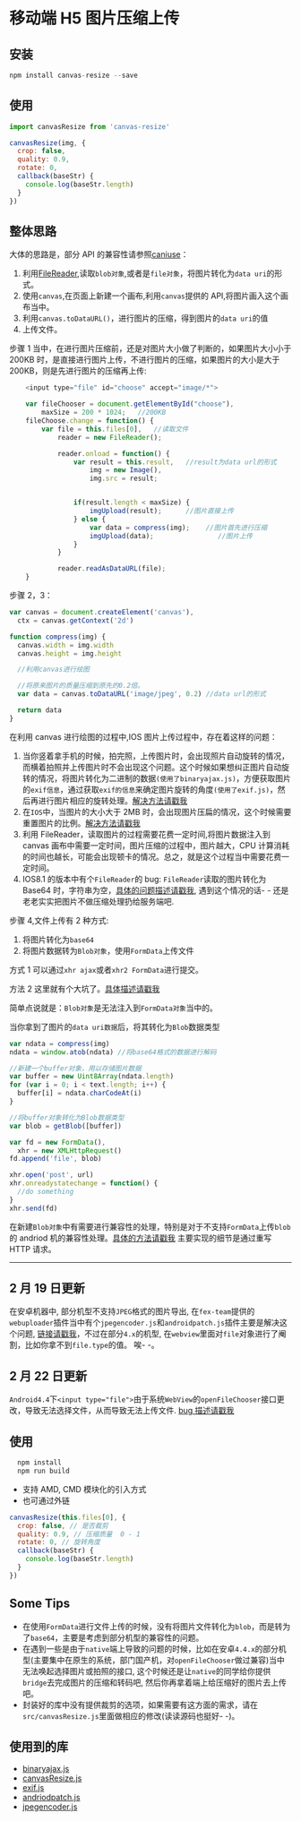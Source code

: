 # 移动端 H5 图片压缩上传

## 安装

```javascript
npm install canvas-resize --save
```

## 使用

```javascript
import canvasResize from 'canvas-resize'

canvasResize(img, {
  crop: false,
  quality: 0.9,
  rotate: 0,
  callback(baseStr) {
    console.log(baseStr.length)
  }
})
```

## 整体思路

大体的思路是，部分 API 的兼容性请参照[caniuse](www.caniuse.com)：

1. 利用[FileReader](https://developer.mozilla.org/zh-CN/docs/Web/API/FileReader),读取`blob对象`,或者是`file对象`，将图片转化为`data uri`的形式。
2. 使用`canvas`,在页面上新建一个画布,利用`canvas`提供的 API,将图片画入这个画布当中。
3. 利用`canvas.toDataURL()`，进行图片的压缩，得到图片的`data uri`的值
4. 上传文件。

步骤 1 当中，在进行图片压缩前，还是对图片大小做了判断的，如果图片大小小于 200KB 时，是直接进行图片上传，不进行图片的压缩，如果图片的大小是大于 200KB，则是先进行图片的压缩再上传:

```javascript
    <input type="file" id="choose" accept="image/*">
```

```javascript
    var fileChooser = document.getElementById("choose"),
        maxSize = 200 * 1024;   //200KB
    fileChoose.change = function() {
        var file = this.files[0],   //读取文件
            reader = new FileReader();

            reader.onload = function() {
                var result = this.result,   //result为data url的形式
                    img = new Image(),
                    img.src = result;


                if(result.length < maxSize) {
                    imgUpload(result);      //图片直接上传
                } else {
                    var data = compress(img);    //图片首先进行压缩
                    imgUpload(data);                //图片上传
                }
            }

            reader.readAsDataURL(file);
    }
```

步骤 2，3：

```javascript
var canvas = document.createElement('canvas'),
  ctx = canvas.getContext('2d')

function compress(img) {
  canvas.width = img.width
  canvas.height = img.height

  //利用canvas进行绘图

  //将原来图片的质量压缩到原先的0.2倍。
  var data = canvas.toDataURL('image/jpeg', 0.2) //data url的形式

  return data
}
```

在利用 canvas 进行绘图的过程中,IOS 图片上传过程中，存在着这样的问题：

1. 当你竖着拿手机的时候，拍完照，上传图片时，会出现照片自动旋转的情况，而横着拍照并上传图片时不会出现这个问题。这个时候如果想纠正图片自动旋转的情况，将图片转化为二进制的数据`(使用了binaryajax.js)`，方便获取图片的`exif信息`，通过获取`exif的信息`来确定图片旋转的角度`(使用了exif.js)`，然后再进行图片相应的旋转处理。[解决方法请戳我](http://bbs.it-home.org/thread-55474-1-1.html)
2. 在`IOS`中，当图片的大小大于 2MB 时，会出现图片压扁的情况，这个时候需要重置图片的比例。[解决方法请戳我](http://stackoverflow.com/questions/11929099/html5-canvas-drawimage-ratio-bug-ios)
3. 利用 FileReader，读取图片的过程需要花费一定时间,将图片数据注入到 canvas 画布中需要一定时间，图片压缩的过程中，图片越大，CPU 计算消耗的时间也越长，可能会出现顿卡的情况。总之，就是这个过程当中需要花费一定时间。
4. IOS8.1 的版本中有个`FileReader`的 bug: `FileReader`读取的图片转化为 Base64 时，字符串为空，[具体的问题描述请戳我](http://stackoverflow.com/questions/25999083/filereader-not-working-on-ios-8), 遇到这个情况的话- - 还是老老实实把图片不做压缩处理扔给服务端吧.

步骤 4,文件上传有 2 种方式:

1. 将图片转化为`base64`
2. 将图片数据转为`Blob对象`，使用`FormData`上传文件

方式 1 可以通过`xhr ajax`或者`xhr2 FormData`进行提交。

方法 2 这里就有个大坑了。[具体描述请戳我](https://code.google.com/p/android/issues/detail?id=39882)

简单点说就是：`Blob对象`是无法注入到`FormData对象`当中的。

当你拿到了图片的`data uri数据`后，将其转化为`Blob`数据类型

```javascript
var ndata = compress(img)
ndata = window.atob(ndata) //将base64格式的数据进行解码

//新建一个buffer对象，用以存储图片数据
var buffer = new Uint8Array(ndata.length)
for (var i = 0; i < text.length; i++) {
  buffer[i] = ndata.charCodeAt(i)
}

//将buffer对象转化为Blob数据类型
var blob = getBlob([buffer])

var fd = new FormData(),
  xhr = new XMLHttpRequest()
fd.append('file', blob)

xhr.open('post', url)
xhr.onreadystatechange = function() {
  //do something
}
xhr.send(fd)
```

在新建`Blob对象`中有需要进行兼容性的处理，特别是对于不支持`FormData`上传`blob`的 andriod 机的兼容性处理。[具体的方法请戳我](https://github.com/gokercebeci/canvasResize)
主要实现的细节是通过重写 HTTP 请求。

---

## 2 月 19 日更新

在安卓机器中, 部分机型不支持`JPEG`格式的图片导出, 在`fex-team`提供的`webuploader`插件当中有个`jpegencoder.js`和`androidpatch.js`插件主要是解决这个问题, [链接请戳我](https://github.com/fex-team/webuploader/blob/master/src/runtime/html5/androidpatch.js)，不过在部分`4.x`的机型, 在`webview`里面对`file`对象进行了阉割，比如你拿不到`file.type`的值。 唉- -。

## 2 月 22 日更新

`Android4.4`下`<input type="file">`由于系统`WebView`的`openFileChooser`接口更改，导致无法选择文件，从而导致无法上传文件. [bug 描述请戳我](https://code.google.com/p/android/issues/detail?id=62220)

## 使用

```javascript
  npm install
  npm run build
```

- 支持 AMD, CMD 模块化的引入方式
- 也可通过外链

```javascript
canvasResize(this.files[0], {
  crop: false, // 是否裁剪
  quality: 0.9, // 压缩质量  0 - 1
  rotate: 0, // 旋转角度
  callback(baseStr) {
    console.log(baseStr.length)
  }
})
```

## Some Tips

- 在使用`FormData`进行文件上传的时候，没有将图片文件转化为`blob`，而是转为了`base64`，主要是考虑到部分机型的兼容性的问题。
- 在遇到一些是由于`native`端上导致的问题的时候，比如在安卓`4.4.x`的部分机型(主要集中在原生的系统，部门国产机，对`openFileChooser`做过兼容)当中无法唤起选择图片或拍照的接口,
  这个时候还是让`native`的同学给你提供`bridge`去完成图片的压缩和转码吧, 然后你再拿着端上给压缩好的图片去上传吧。
- 封装好的库中没有提供裁剪的选项，如果需要有这方面的需求，请在`src/canvasResize.js`里面做相应的修改(读读源码也挺好- -)。

## 使用到的库

- [binaryajax.js](https://github.com/jseidelin/binaryajax)
- [canvasResize.js](https://github.com/gokercebeci/canvasResize)
- [exif.js](https://github.com/exif-js/exif-js)
- [andriodpatch.js](https://github.com/fex-team/webuploader/blob/master/src/runtime/html5/androidpatch.js)
- [jpegencoder.js](https://github.com/fex-team/webuploader/blob/master/src/runtime/html5/jpegencoder.js)
